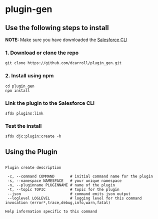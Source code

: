 # plugin-gen

## Use the following steps to install

**NOTE:** Make sure you have downloaded the [Salesforce CLI](https://developer.salesforce.com/tools/sfdxcli)

### 1. Download or clone the repo
```
git clone https://github.com/dcarroll/plugin_gen.git
```

### 2. Install using npm

```
cd plugin_gen
npm install
```

### Link the plugin to the Salesforce CLI

```
sfdx plugins:link
```

### Test the install

```
sfdx djc:plugin:create -h
```

## Using the Plugin

```Usage: sfdx davecarroll:plugin:create -n <string> -s <string> -t <string> -c <string> [--json] [--loglevel <string>]

Plugin create description

 -c, --command COMMAND       # initial command name for the plugin
 -s, --namespace NAMESPACE   # your unique namespace
 -n, --pluginname PLUGINNAME # name of the plugin
 -t, --topic TOPIC           # topic for the plugin
 --json                      # command emits json output
 --loglevel LOGLEVEL         # logging level for this command invocation (error*,trace,debug,info,warn,fatal)

Help information specific to this command



